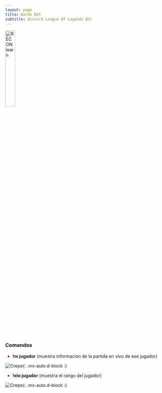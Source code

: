 ```yaml
---
layout: page
title: Bardo Bot
subtitle: Discord League Of Legends Bot
---
```

 

<a href="https://discord.com/oauth2/authorize?client_id=692202081150304328&permissions=8&scope=bot"><img src="https://iili.io/dMbshF.png" alt="RECON learn" width="25%"></a>




### Comandos

- **!m jugador** (muestra informacion de la partida en vivo de ese jugador)

![Crepe](https://iili.io/dMDgDX.png){: .mx-auto.d-block :}

- **!elo jugador** (muestra el rango del jugador)

![Crepe](https://iili.io/dMDUNt.png){: .mx-auto.d-block :}



